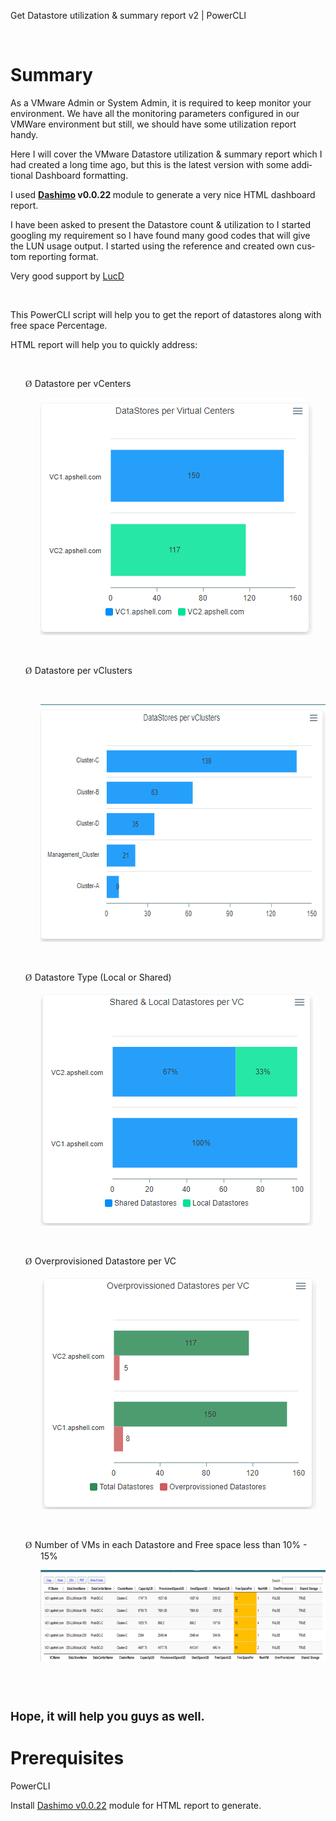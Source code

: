<html>

<head>
<meta http-equiv=Content-Type content="text/html; charset=windows-1252">
<meta name=Generator content="Microsoft Word 15 (filtered)">

</head>

<body lang=EN-US link="#0563C1" vlink="#954F72">

<div class=WordSection1>

<p class=MsoTitle>Get Datastore utilization &amp; summary report v2 | PowerCLI</p>

<p class=MsoNormal>&nbsp;</p>

<h1>Summary </h1>

<p class=MsoNormal>As a VMware Admin or System Admin, it is required to keep monitor
your environment. We have all the monitoring parameters configured in our
VMWare environment but still, we should have some utilization report handy.  </p>

<p class=MsoNormal>Here I will cover the VMware Datastore utilization &amp;
summary report which I had created a long time ago, but this is the latest
version with some additional Dashboard formatting. </p>

<p class=MsoNormal>I used <a href="https://github.com/EvotecIT/Dashimo"><b>Dashimo</b></a><b>
v0.0.22 </b> module to generate a very nice HTML dashboard report. </p>

<p class=MsoNoSpacing>I have been asked to present the Datastore count &amp;
utilization to I started googling my requirement so I have found many good
codes that will give the LUN usage output. I started using the reference and
created own custom reporting format. </p>

<p class=MsoNoSpacing>Very good support by <a
href="https://communities.vmware.com/people/LucD">LucD</a></p>

<p class=MsoNoSpacing>&nbsp;</p>

<p class=MsoNoSpacing>This PowerCLI script will help you to get the report of
datastores along with free space Percentage. </p>

<p class=MsoNoSpacing>HTML report will help you to quickly address:</p>

<p class=MsoNoSpacing>&nbsp;</p>

<p class=MsoNoSpacing style='margin-left:.5in;text-indent:-.25in'><span
style='font-family:Wingdings'>Ø<span style='font:7.0pt "Times New Roman"'>&nbsp;
</span></span>Datastore per vCenters</p>

<p class=MsoNoSpacing style='margin-left:.5in'><img border=0 width=435
height=379 id="Picture 1"
src="Get%20Datastore%20utilization-@mol_files/image001.png"></p>

<p class=MsoNoSpacing style='margin-left:.5in'>&nbsp;</p>

<p class=MsoNoSpacing style='margin-left:.5in;text-indent:-.25in'><span
style='font-family:Wingdings'>Ø<span style='font:7.0pt "Times New Roman"'>&nbsp;
</span></span>Datastore per vClusters</p>

<p class=MsoNoSpacing style='margin-left:.5in'>&nbsp;</p>

<p class=MsoNoSpacing style='margin-left:.5in'><img border=0 width=581
height=380 id="Picture 2"
src="Get%20Datastore%20utilization-@mol_files/image002.png"></p>

<p class=MsoNoSpacing style='margin-left:.5in'>&nbsp;</p>

<p class=MsoNoSpacing style='margin-left:.5in;text-indent:-.25in'><span
style='font-family:Wingdings'>Ø<span style='font:7.0pt "Times New Roman"'>&nbsp;
</span></span>Datastore Type (Local or Shared)</p>

<p class=MsoNoSpacing style='margin-left:.5in'><img border=0 width=436
height=374 id="Picture 3"
src="Get%20Datastore%20utilization-@mol_files/image003.png"></p>

<p class=MsoNoSpacing style='margin-left:.5in'>&nbsp;</p>

<p class=MsoNoSpacing style='margin-left:.5in;text-indent:-.25in'><span
style='font-family:Wingdings'>Ø<span style='font:7.0pt "Times New Roman"'>&nbsp;
</span></span>Overprovisioned Datastore per VC</p>

<p class=MsoNoSpacing style='margin-left:.5in'><img border=0 width=441
height=374 id="Picture 4"
src="Get%20Datastore%20utilization-@mol_files/image004.png"></p>

<p class=MsoNoSpacing style='margin-left:.5in'>&nbsp;</p>

<p class=MsoNoSpacing style='margin-left:.5in;text-indent:-.25in'><span
style='font-family:Wingdings'>Ø<span style='font:7.0pt "Times New Roman"'>&nbsp;
</span></span>Number of VMs in each Datastore and Free space less than 10% -
15%</p>

<p class=MsoNoSpacing style='margin-left:.5in'><img border=0 width=678
height=146 id="Picture 5"
src="Get%20Datastore%20utilization-@mol_files/image005.png"></p>

<p class=MsoNormal>&nbsp;</p>

<p class=MsoNormal>&nbsp;</p>

<p class=MsoNormal><b><span style='font-size:14.0pt;line-height:107%'>Hope, it
will help you guys as well.  </span></b></p>

<h1>Prerequisites </h1>

<p class=MsoNormal>PowerCLI</p>

<p class=MsoNormal>Install <a href="https://github.com/EvotecIT/Dashimo">Dashimo
v0.0.22</a> module for HTML report to generate.</p>

<p class=MsoNormal>&nbsp;</p>

</div>

</body>

</html>
